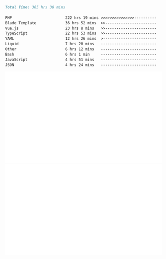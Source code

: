 <!--START_SECTION:waka-->

```markdown
Total Time: 365 hrs 38 mins

PHP                        222 hrs 19 mins >>>>>>>>>>>>>>>----------   59.79 %
Blade Template             36 hrs 52 mins  >>-----------------------   09.91 %
Vue.js                     23 hrs 8 mins   >>-----------------------   06.22 %
TypeScript                 22 hrs 53 mins  >>-----------------------   06.16 %
YAML                       12 hrs 26 mins  >------------------------   03.35 %
Liquid                     7 hrs 20 mins   -------------------------   01.97 %
Other                      6 hrs 12 mins   -------------------------   01.67 %
Bash                       6 hrs 1 min     -------------------------   01.62 %
JavaScript                 4 hrs 51 mins   -------------------------   01.31 %
JSON                       4 hrs 24 mins   -------------------------   01.18 %
```

<!--END_SECTION:waka-->
<p align="center">
    <img src="https://raw.githubusercontent.com/rjp2525/rjp2525/output/generated/overview.svg">
    <img src="https://raw.githubusercontent.com/rjp2525/rjp2525/output/generated/languages.svg">
</p>
